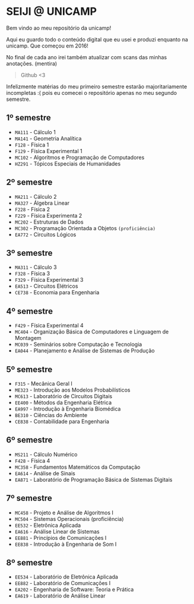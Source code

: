 # SEIJI @ UNICAMP

Bem vindo ao meu repositório da unicamp!

Aqui eu guardo todo o conteúdo digital que eu usei e produzi enquanto na unicamp.
Que começou em 2016!

No final de cada ano irei também atualizar com scans das minhas anotações. (mentira)

>Github <3

Infelizmente matérias do meu primeiro semestre estarão majoritariamente incompletas :( pois eu comecei o repositório apenas no meu segundo semestre.

## 1º semestre

* `MA111` - Cálculo 1
* `MA141` - Geometria Analítica
* `F128` - Física 1
* `F129` - Física Experimental 1
* `MC102` - Algoritmos e Programação de Computadores 
* `HZ291` - Tópicos Especiais de Humanidades

## 2º semestre

* `MA211` - Cálculo 2
* `MA327` - Álgebra Linear
* `F228` - Física 2
* `F229` - Física Experimenta 2
* `MC202` - Estruturas de Dados
* `MC302` - Programação Orientada a Objetos `(proficiência)`
* `EA772` - Circuitos Lógicos

## 3º semestre

* `MA311` - Cálculo 3
* `F328` - Física 3
* `F329` - Física Experimental 3
* `EA513` - Circuitos Elétricos
* `CE738` - Economia para Engenharia

## 4º semestre

 * `F429` - Física Experimental 4
 * `MC404` - Organização Básica de Computadores e Linguagem de Montagem
 * `MC039` - Seminários sobre Computação e Tecnologia
 * `EA044` - Planejamento e Análise de Sistemas de Produção

## 5º semestre

 * `F315` - Mecânica Geral I
 * `ME323` - Introdução aos Modelos Probabilísticos
 * `MC613` - Laboratório de Circuitos Digitais
 * `EE400` - Métodos da Engenharia Elétrica
 * `EA997` - Introdução à Engenharia Biomédica
 * `BE310` - Ciências do Ambiente
 * `CE838` - Contabilidade para Engenharia

## 6º semestre

 * `MS211` - Cálculo Numérico
 * `F428` - Física 4
 * `MC358` - Fundamentos Matemáticos da Computação
 * `EA614` - Análise de Sinais
 * `EA871` - Laboratório de Programação Básica de Sistemas Digitais
 
## 7º semestre

 * `MC458` - Projeto e Análise de Algoritmos I
 * `MC504` - Sistemas Operacionais (proficiência)
 * `EE532` - Eletrônica Aplicada
 * `EA616` - Análise Linear de Sistemas
 * `EE881` - Princípios de Comunicações I
 * `EE838` - Introdução à Engenharia de Som I
 
## 8º semestre

 * `EE534` - Laboratório de Eletrônica Aplicada
 * `EE882` - Laboratório de Comunicações I
 * `EA202` - Engenharia de Software: Teoria e Prática
 * `EA619` - Laboratório de Análise Linear
